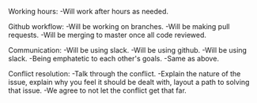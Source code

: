 Working hours:
    -Will work after hours as needed.

Github workflow:
    -Will be working on branches.
    -Will be making pull requests.
    -Will be merging to master once all code reviewed.

Communication:
    -Will be using slack.
    -Will be using github.
    -Will be using slack.
    -Being emphatetic to each other's goals.
    -Same as above.

Conflict resolution:
    -Talk through the conflict.
    -Explain the nature of the issue, explain why you feel it should be dealt with, layout a path to solving that issue.
    -We agree to not let the conflict get that far.